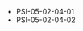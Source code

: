 <!--
    ATTENTION: This file was generated via gradle!
               Do NOT manually edit this file! Any such changes will be overwritten!
-->
* PSI-05-02-04-01
* PSI-05-02-04-02
